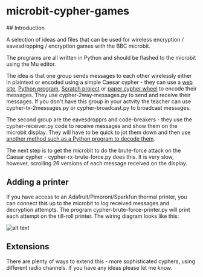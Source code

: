 # microbit-cypher-games

## Introduction

A selection of ideas and files that can be used for wireless encryption / eavesdropping / encryption games with the BBC microbit.

The programs are all written in Python and should be flashed to the microbit using the Mu editor.

The idea is that one group sends messages to each other wirelessly either in plaintext or encoded using a simple Caesar cypher - they can use a [web site](http://www.simonsingh.net/The_Black_Chamber/caesar.html), [Python program](https://trinket.io/python/38cab5db78), [Scratch project](https://scratch.mit.edu/projects/58917182/) or [paper cypher wheel](https://inventwithpython.com/hacking/chapter1.html) to encode their messages. They use cypher-2way-messages.py to send and receive their messages. If you don't have this group in your actvity the teacher can use cypher-tx-2messages.py or cypher-broadcast.py to broadcast messages.

The second group are the eavesdropprs and code-breakers - they use the cypher-receiver.py code to receive messages and show them on the microbit display. They will have to be quick to jot them down and then use [another method such as a Python program to decode them](https://trinket.io/python/1372b5eddc).

The next step is to get the microbit to do the brute-force attack on the Caesar cypher - cypher-rx-brute-force.py does this. It is very slow, however, scrolling 26 versions of each message received on the display.

## Adding a printer

If you have access to an Adafruit/Pimoroni/Sparkfun thermal printer, you can connect this up to the microbit to log received messages and decryption attempts. The program cypher-brute-force-printer.py will print each attempt on the till-roll printer. The wiring diagram looks like this:

![alt text](http://www.suppertime.co.uk/blogmywiki/wp-content/uploads/2016/12/microbit-thermal-print_bb2.png)


## Extensions

There are plenty of ways to extend this - more sophisticated cyphers, using different radio channels. If you have any ideas please let me know.
